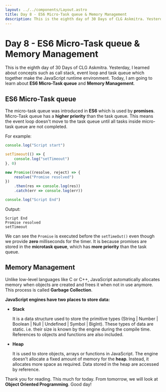 ```yaml
---
layout: ../../components/Layout.astro
title: Day 8 - ES6 Micro-Task queue & Memory Management
description: This is the eighth day of 30 Days of CLG Askmitra. Yesterday, I learned about concepts such as call stack, event loop and task queue which together make the JavaScript runtime environment. Today, I am going to learn about **ES6 Micro-Task queue and Memory Management**.
---
```


# Day 8 - ES6 Micro-Task queue & Memory Management

This is the eighth day of 30 Days of CLG Askmitra. Yesterday, I learned about concepts such as call stack, event loop and task queue which together make the JavaScript runtime environment. Today, I am going to learn about **ES6 Micro-Task queue** and **Memory Management**.

## ES6 Micro-Task queue

The micro-task queue was introduced in **ES6** which is used by **promises**. Micro-Task queue has a **higher priority** than the task queue. This means the event loop doesn't move to the task queue until all tasks inside micro-task queue are not completed.

For example:

```js
console.log("Script start")

setTimeout(() => {
	console.log("setTimeout")
}, 0)

new Promise((resolve, reject) => {
	resolve("Promise resolved")
})
	.then(res => console.log(res))
	.catch(err => console.log(err))

console.log("Script End")
```

Output:

```
Script End
Promise resolved
setTimeout
```

We can see the `Promise` is executed before the `setTimeOut()` even though we provide **zero** milliseconds for the timer. It is because promises are stored in the **microtask queue**, which has **more priority** than the task queue.

## Memory Management

Unlike low-level languages like C or C++, JavaScript automatically allocates memory when objects are created and frees it when not in use anymore. This process is called **Garbage Collection**.

**JavaScript engines have two places to store data:**

-   **Stack**

    It is a data structure used to store the primitive types (String | Number | Boolean | Null | Undefined | Symbol | BigInt). These types of data are static. i.e. their size is known by the engine during the compile time. References to objects and functions are also included.

-   **Heap**

    It is used to store objects, arrays or functions in JavaScript. The engine doesn't allocate a fixed amount of memory for the **heap**. Instead, it allocates more space as required. Data stored in the heap are accessed by reference.

Thank you for reading. This much for today. From tomorrow, we will look at **Object Oriented Programming**. Good day!
